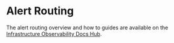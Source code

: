 # Alert Routing

The alert routing overview and how to guides are available on the [Infrastructure Observability Docs Hub](https://gitlab-com.gitlab.io/gl-infra/observability/docs-hub/alert-routing/).
